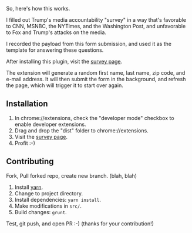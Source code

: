 So, here's how this works. 

I filled out Trump's media accountability "survey" in a way that's favorable to
CNN, MSNBC, the NYTimes, and the Washington Post, and unfavorable to Fox and Trump's attacks on the media.

I recorded the payload from this form submission, and used it as the template for answering these questions.

After installing this plugin, visit the [survey page](https://action.donaldjtrump.com/mainstream-media-accountability-survey/).

The extension will generate a random first name, last name, zip code, and e-mail address.
It will then submit the form in the background, and refresh the page, which will trigger it to start over again.

## Installation

1. In chrome://extensions, check the "developer mode" checkbox to enable developer extensions.
2. Drag and drop the "dist" folder to chrome://extensions.
3. Visit the [survey page](https://action.donaldjtrump.com/mainstream-media-accountability-survey/).
4. Profit :-)

## Contributing

Fork, Pull forked repo, create new branch. (blah, blah)

1. Install [yarn](https://yarnpkg.com/en/).
2. Change to project directory.
3. Install dependencies: `yarn install`.
4. Make modifications in `src/`.
5. Build changes: `grunt`.

Test, git push, and open PR :-) (thanks for your contribution!)
